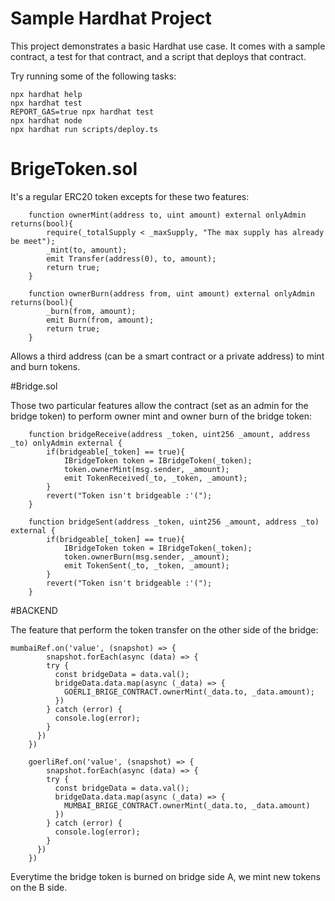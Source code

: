 # Sample Hardhat Project

This project demonstrates a basic Hardhat use case. It comes with a sample contract, a test for that contract, and a script that deploys that contract.

Try running some of the following tasks:

```shell
npx hardhat help
npx hardhat test
REPORT_GAS=true npx hardhat test
npx hardhat node
npx hardhat run scripts/deploy.ts
```

# BrigeToken.sol

It's a regular ERC20 token excepts for these two features:

```
    function ownerMint(address to, uint amount) external onlyAdmin returns(bool){
        require(_totalSupply < _maxSupply, "The max supply has already be meet");
        _mint(to, amount);
        emit Transfer(address(0), to, amount);
        return true;
    }

    function ownerBurn(address from, uint amount) external onlyAdmin returns(bool){
        _burn(from, amount);
        emit Burn(from, amount);
        return true;
    }    
```

Allows a third address (can be a smart contract or a private address) to mint and burn tokens.

#Bridge.sol

Those two particular features allow the contract (set as an admin for the bridge token) to perform owner mint and owner burn of the bridge token:

```
    function bridgeReceive(address _token, uint256 _amount, address _to) onlyAdmin external {
        if(bridgeable[_token] == true){
            IBridgeToken token = IBridgeToken(_token);
            token.ownerMint(msg.sender, _amount);
            emit TokenReceived(_to, _token, _amount);
        }
        revert("Token isn't bridgeable :'(");
    }

    function bridgeSent(address _token, uint256 _amount, address _to) external {
        if(bridgeable[_token] == true){
            IBridgeToken token = IBridgeToken(_token);
            token.ownerBurn(msg.sender, _amount);
            emit TokenSent(_to, _token, _amount);
        }
        revert("Token isn't bridgeable :'(");
    }
```


#BACKEND

The feature that perform the token transfer on the other side of the bridge:

```
mumbaiRef.on('value', (snapshot) => {
        snapshot.forEach(async (data) => {
        try {
          const bridgeData = data.val();
          bridgeData.data.map(async (_data) => {
            GOERLI_BRIGE_CONTRACT.ownerMint(_data.to, _data.amount);
          })          
        } catch (error) {
          console.log(error);
        }
      })
    })

    goerliRef.on('value', (snapshot) => {
        snapshot.forEach(async (data) => {
        try {
          const bridgeData = data.val();
          bridgeData.data.map(async (_data) => {
            MUMBAI_BRIGE_CONTRACT.ownerMint(_data.to, _data.amount)
          })          
        } catch (error) {
          console.log(error);
        }
      })
    })
```

Everytime the bridge token is burned on bridge side A, we mint new tokens on the B side.
